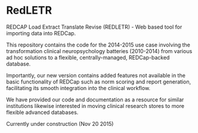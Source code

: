 RedLETR
=======

REDCAP Load Extract Translate Revise (REDLETR) - Web based tool for importing data into REDCap.

This repository contains the code for the 2014-2015 use case involving the transformation clinical neuropsychology batteries (2010-2014) from various ad hoc solutions to a flexible, centrally-managed, REDCap-backed database. 

Importantly, our new version contains added features not available in the basic functionality of REDCap such as norm scoring and report generation, facilitating its smooth integration into the clinical workflow.

We have provided our code and documentation as a resource for similar institutions likewise interested in moving clinical research stores to more flexible advanced databases.

Currently under construction (Nov 20 2015) 
